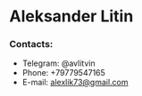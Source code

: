 # Aleksander Litin

### Contacts:
* Telegram: @avlitvin
* Phone: +79779547165
* E-mail: alexlik73@gmail.com

